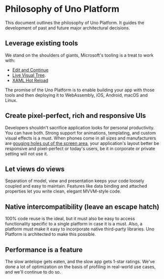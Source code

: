 # Philosophy of Uno Platform

This document outlines the philosophy of Uno Platform. It guides the development of past and future major architectural decisions.

## Leverage existing tools

We stand on the shoulders of giants, Microsoft's tooling is a treat to work with:

- [Edit and Continue](https://docs.microsoft.com/en-us/visualstudio/debugger/edit-and-continue)
- [Live Visual Tree](https://docs.microsoft.com/en-us/visualstudio/debugger/inspect-xaml-properties-while-debugging).
- [XAML Hot Reload](https://docs.microsoft.com/en-us/visualstudio/debugger/xaml-hot-reload?view=vs-2019)

The promise of the Uno Platform is to enable building your app with those tools and then deploying it to WebAssembly, iOS, Android, macOS and Linux.

## Create pixel-perfect, rich and responsive UIs

Developers shouldn't sacrifice application looks for personal productivity. You can have both. Strong support for animations, templating, and custom visual effects is a must. When phones come in all sizes and manufacturers are [gouging holes out of the screen area](https://www.cnet.com/pictures/phones-with-notches/), your application's layout better be responsive and pixel-perfect or today's users, be it in corporate or private setting will not use it.

## Let views do views

Separation of model, view and presentation keeps your code loosely coupled and easy to maintain. Features like data binding and attached properties let you write clean, elegant MVVM-style code.

## Native intercompatibility (leave an escape hatch)

100% code reuse is the ideal, but it must also be easy to access functionality specific to a single platform in case it is a must. Also, a platform must make it easy to incorporate native third-party libraries. Uno Platform is architected to make this possible.

## Performance is a feature

The slow antelope gets eaten, and the slow app gets 1-star ratings. We've done a lot of optimization on the basis of profiling in real-world use cases, and we'll continue to do so.
